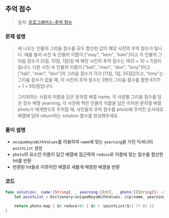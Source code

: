 ## 추억 점수

> 출처: [프로그래머스-추억 점수](https://school.programmers.co.kr/learn/courses/30/lessons/176963)

### 문제 설명
> 에 나오는 인물의 그리움 점수를 모두 합산한 값이 해당 사진의 추억 점수가 됩니다. 예를 들어 사진 속 인물의 이름이 ["may", "kein", "kain"]이고 각 인물의 그리움 점수가 [5점, 10점, 1점]일 때 해당 사진의 추억 점수는 16(5 + 10 + 1)점이 됩니다. 다른 사진 속 인물의 이름이 ["kali", "mari", "don", "tony"]이고 ["kali", "mari", "don"]의 그리움 점수가 각각 [11점, 1점, 55점]]이고, "tony"는 그리움 점수가 없을 때, 이 사진의 추억 점수는 3명의 그리움 점수를 합한 67(11 + 1 + 55)점입니다.
> 
> 그리워하는 사람의 이름을 담은 문자열 배열 name, 각 사람별 그리움 점수를 담은 정수 배열 yearning, 각 사진에 찍힌 인물의 이름을 담은 이차원 문자열 배열 photo가 매개변수로 주어질 때, 사진들의 추억 점수를 photo에 주어진 순서대로 배열에 담아 return하는 solution 함수를 완성해주세요.

### 풀이 설명
- `uniqueKeysWithValues`를 이용하여 `name`에 맞는 `yearning`을 가진 딕셔너리 `pointList` 생성
- `photo`의 요소인 이름이 담긴 배열에 접근하여 `reduce`로 이름에 맞는 점수를 합산한 Int를 반환
- 반환된 Int들로 이루어진 배열로 새롭게 매핑한 배열을 반환 

### 코드
```swift
func solution(_ name:[String], _ yearning:[Int], _ photo:[[String]]) -> [Int] {
    let pointList = Dictionary(uniqueKeysWithValues: zip(name, yearning))
    
    return photo.map { $0.reduce(0) { $0 + (pointList[$1] ?? 0) }}
}
```
